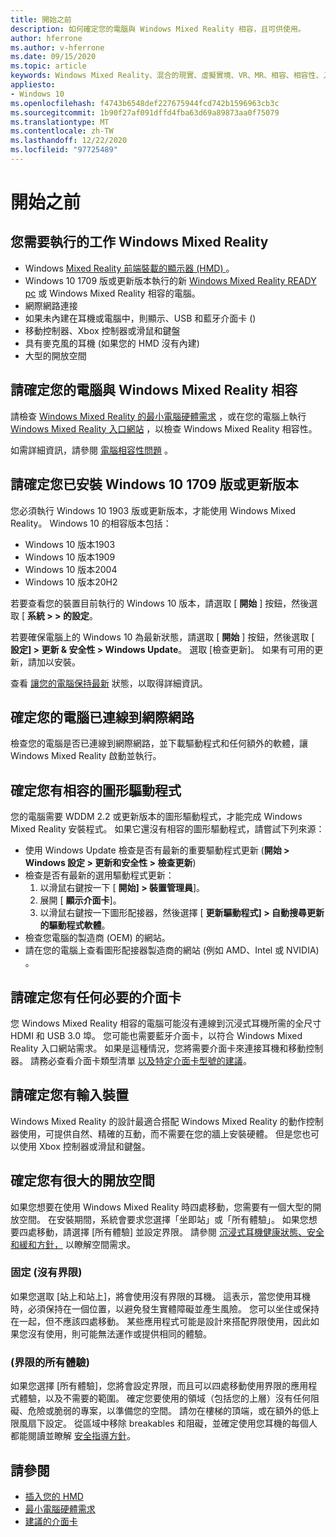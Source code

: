 ```yaml
---
title: 開始之前
description: 如何確定您的電腦與 Windows Mixed Reality 相容，且可供使用。
author: hferrone
ms.author: v-hferrone
ms.date: 09/15/2020
ms.topic: article
keywords: Windows Mixed Reality、混合的現實、虛擬實境、VR、MR、相容、相容性、入門、安裝程式、電腦、系統需求
appliesto:
- Windows 10
ms.openlocfilehash: f4743b6548def227675944fcd742b1596963cb3c
ms.sourcegitcommit: 1b90f27af091dffd4fba63d69a89873aa0f75079
ms.translationtype: MT
ms.contentlocale: zh-TW
ms.lasthandoff: 12/22/2020
ms.locfileid: "97725489"
---
```

# <a name="before-you-start"></a>開始之前

## <a name="what-youll-need-to-run-windows-mixed-reality"></a>您需要執行的工作 Windows Mixed Reality

* Windows [Mixed Reality 前端裝載的顯示器 (HMD) ](https://www.microsoft.com/en-us/windows/windows-mixed-reality-devices)。
* Windows 10 1709 版或更新版本執行的新 [Windows Mixed Reality READY pc](https://support.microsoft.com/en-us/help/4039260/windows-10-mixed-reality-pc-hardware-guidelines) 或 Windows Mixed Reality 相容的電腦。
* 網際網路連接
* 如果未內建在耳機或電腦中，則顯示、USB 和藍牙介面卡 () 
* 移動控制器、Xbox 控制器或滑鼠和鍵盤
* 具有麥克風的耳機 (如果您的 HMD 沒有內建) 
* 大型的開放空間

## <a name="make-sure-your-pc-is-compatible-with-windows-mixed-reality"></a>請確定您的電腦與 Windows Mixed Reality 相容

請檢查 [Windows Mixed Reality 的最小電腦硬體需求](windows-mixed-reality-minimum-pc-hardware-compatibility-guidelines.md) ，或在您的電腦上執行 [Windows Mixed Reality 入口網站](install-windows-mixed-reality.md#launch-mixed-reality-portal) ，以檢查 Windows Mixed Reality 相容性。

如需詳細資訊，請參閱 [電腦相容性問題](https://support.microsoft.com/help/4045777/windows-10-get-help-with-pc-compatibility-in-windows-mixed-reality) 。

## <a name="make-sure-you-have-the-windows-10-version-1709-or-newer-installed"></a>請確定您已安裝 Windows 10 1709 版或更新版本

您必須執行 Windows 10 1903 版或更新版本，才能使用 Windows Mixed Reality。 Windows 10 的相容版本包括：

* Windows 10 版本1903
* Windows 10 版本1909
* Windows 10 版本2004
* Windows 10 版本20H2

若要查看您的裝置目前執行的 Windows 10 版本，請選取 [ **開始** ] 按鈕，然後選取 [ **系統 > > 的設定**。

若要確保電腦上的 Windows 10 為最新狀態，請選取 [ **開始** ] 按鈕，然後選取 [ **設定] > 更新 & 安全性 > Windows Update**。  選取 [檢查更新]。 如果有可用的更新，請加以安裝。

查看 [讓您的電腦保持最新](https://support.microsoft.com/help/12373/windows-update-faq) 狀態，以取得詳細資訊。

## <a name="make-sure-your-pc-is-connected-to-the-internet"></a>確定您的電腦已連線到網際網路

檢查您的電腦是否已連線到網際網路，並下載驅動程式和任何額外的軟體，讓 Windows Mixed Reality 啟動並執行。

## <a name="make-sure-you-have-a-compatible-graphics-driver"></a>確定您有相容的圖形驅動程式

您的電腦需要 WDDM 2.2 或更新版本的圖形驅動程式，才能完成 Windows Mixed Reality 安裝程式。 如果它還沒有相容的圖形驅動程式，請嘗試下列來源：

* 使用 Windows Update 檢查是否有最新的重要驅動程式更新 (**開始 > Windows 設定 > 更新和安全性 > 檢查更新**) 
* 檢查是否有最新的選用驅動程式更新：
    1. 以滑鼠右鍵按一下 [ **開始] > 裝置管理員**]。
    2. 展開 [ **顯示介面卡**]。
    3. 以滑鼠右鍵按一下圖形配接器，然後選擇 [ **更新驅動程式] > 自動搜尋更新的驅動程式軟體**。
* 檢查您電腦的製造商 (OEM) 的網站。
* 請在您的電腦上查看圖形配接器製造商的網站 (例如 AMD、Intel 或 NVIDIA) 。

## <a name="make-sure-that-you-have-any-required-adapters"></a>請確定您有任何必要的介面卡

您 Windows Mixed Reality 相容的電腦可能沒有連線到沉浸式耳機所需的全尺寸 HDMI 和 USB 3.0 埠。 您可能也需要藍牙介面卡，以符合 Windows Mixed Reality 入口網站需求。  如果是這種情況，您將需要介面卡來連接耳機和移動控制器。 請務必查看介面卡類型清單 [以及特定介面卡型號的建議](recommended-adapters-for-windows-mixed-reality-capable-pcs.md)。

## <a name="make-sure-that-you-have-input-devices"></a>請確定您有輸入裝置

Windows Mixed Reality 的設計最適合搭配 Windows Mixed Reality 的動作控制器使用，可提供自然、精確的互動，而不需要在您的牆上安裝硬體。 但是您也可以使用 Xbox 控制器或滑鼠和鍵盤。

## <a name="make-sure-that-you-have-a-large-open-space"></a>確定您有很大的開放空間

如果您想要在使用 Windows Mixed Reality 時四處移動，您需要有一個大型的開放空間。  在安裝期間，系統會要求您選擇「坐即站」或「所有體驗」。 如果您想要四處移動，請選擇 [所有體驗] 並設定界限。 請參閱 [沉浸式耳機健康狀態、安全和緩和方針，](wmr-health-safety-comfort.md) 以瞭解空間需求。

### <a name="seated-and-standing-no-boundary"></a>固定 (沒有界限) 

如果您選取 [站上和站上]，將會使用沒有界限的耳機。 這表示，當您使用耳機時，必須保持在一個位置，以避免發生實體障礙並產生風險。 您可以坐住或保持在一起，但不應該四處移動。 某些應用程式可能是設計來搭配界限使用，因此如果您沒有使用，則可能無法運作或提供相同的體驗。

### <a name="all-experiences-boundary"></a> (界限的所有體驗) 

如果您選擇 [所有體驗]，您將會設定界限，而且可以四處移動使用界限的應用程式體驗，以及不需要的範圍。 確定您要使用的領域（包括您的上層）沒有任何阻礙、危險或脆弱的專案，以準備您的空間。 請勿在樓梯的頂端，或在額外的低上限風扇下設定。 從區域中移除 breakables 和阻礙，並確定使用您耳機的每個人都能閱讀並瞭解 [安全指導方針](https://support.microsoft.com/en-us/help/4039969/windows-10-mixed-reality-immersive-headset-health-safety-comfort)。

## <a name="see-also"></a>請參閱

* [插入您的 HMD](plug-in-your-headset.md)
* [最小電腦硬體需求](windows-mixed-reality-minimum-pc-hardware-compatibility-guidelines.md)
* [建議的介面卡](recommended-adapters-for-windows-mixed-reality-capable-pcs.md)